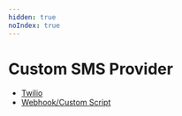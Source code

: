 ```yaml
---
hidden: true
noIndex: true
---
```


# Custom SMS Provider

* [Twilio](twilio.md)
* [Webhook/Custom Script](webhook-custom-script.md)
